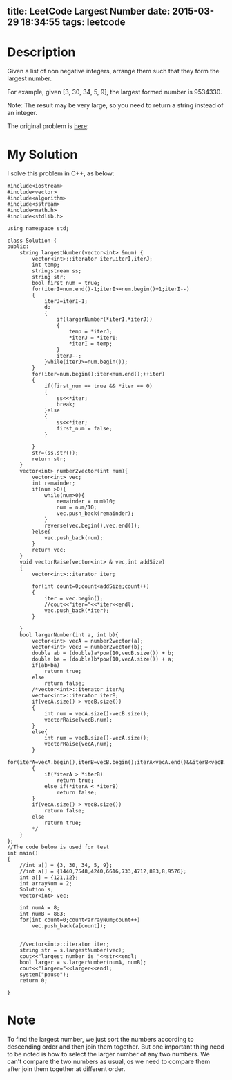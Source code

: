 title: LeetCode Largest Number 
date: 2015-03-29 18:34:55
tags: leetcode
---

# Description
Given a list of non negative integers, arrange them such that they form the largest number.

For example, given [3, 30, 34, 5, 9], the largest formed number is 9534330.

Note: The result may be very large, so you need to return a string instead of an integer.

The original problem is [here](https://leetcode.com/problems/largest-number/ "here"):  
<!--more-->

# My Solution
I solve this problem in C++, as below:

	#include<iostream>
	#include<vector>
	#include<algorithm>
	#include<sstream>
	#include<math.h>
	#include<stdlib.h>
	
	using namespace std;
	
	class Solution {
	public:
	    string largestNumber(vector<int> &num) {
	        vector<int>::iterator iter,iterI,iterJ;
			int temp;
			stringstream ss;
			string str; 
			bool first_num = true;
			for(iterI=num.end()-1;iterI>=num.begin()+1;iterI--)
			{
				iterJ=iterI-1;
				do
				{
					if(largerNumber(*iterI,*iterJ))
					{
						temp = *iterJ;
						*iterJ = *iterI;
						*iterI = temp;
					}
					iterJ--;
				}while(iterJ>=num.begin());
			}
			for(iter=num.begin();iter<num.end();++iter)
			{
				if(first_num == true && *iter == 0)
				{
					ss<<*iter;
					break;
				}else
				{
					ss<<*iter;
					first_num = false;
				}
	
			} 
			str=(ss.str());
			return str;
	    }
	    vector<int> number2vector(int num){
			vector<int> vec;
			int remainder;
			if(num >0){
		        while(num>0){
					remainder = num%10;
					num = num/10;
					vec.push_back(remainder);
		        }
				reverse(vec.begin(),vec.end());
			}else{
				vec.push_back(num);
			}
			return vec;
	    }
		void vectorRaise(vector<int> & vec,int addSize)
		{
			vector<int>::iterator iter;
			
			for(int count=0;count<addSize;count++)
			{
				iter = vec.begin();
				//cout<<"iter="<<*iter<<endl;
				vec.push_back(*iter);
			}
				
		}
	    bool largerNumber(int a, int b){
			vector<int> vecA = number2vector(a);
			vector<int> vecB = number2vector(b);
			double ab = (double)a*pow(10,vecB.size()) + b;
			double ba = (double)b*pow(10,vecA.size()) + a;
			if(ab>ba)
				return true;
			else
				return false;
	 		/*vector<int>::iterator iterA;
			vector<int>::iterator iterB;
			if(vecA.size() > vecB.size())
			{
				int num = vecA.size()-vecB.size();
				vectorRaise(vecB,num);
			}
			else{
				int num = vecB.size()-vecA.size();
				vectorRaise(vecA,num);
			}
			for(iterA=vecA.begin(),iterB=vecB.begin();iterA<vecA.end()&&iterB<vecB.end();++iterA,++iterB)
			{
				if(*iterA > *iterB)
					return true;
				else if(*iterA < *iterB)
					return false;
			}
			if(vecA.size() > vecB.size())
				return false;
			else
				return true;
			*/
	    }
	};
	//The code below is used for test
	int main()
	{
		//int a[] = {3, 30, 34, 5, 9};
		//int a[] = {1440,7548,4240,6616,733,4712,883,8,9576};
		int a[] = {121,12};
		int arrayNum = 2;
	    Solution s;
		vector<int> vec;
	
		int numA = 8;
		int numB = 883;
		for(int count=0;count<arrayNum;count++)
			vec.push_back(a[count]);
		
		
		//vector<int>::iterator iter;
		string str = s.largestNumber(vec);
		cout<<"largest number is "<<str<<endl;
		bool larger = s.largerNumber(numA, numB);
		cout<<"larger="<<larger<<endl;
		system("pause");
		return 0;
		
	}


# Note
To find the largest number, we just sort the numbers according to descending order and then join them together. But one important thing need to be noted is how to select the larger number of any two numbers. We can't compare the two numbers as usual,  os we need to compare them after join them together at different order.
